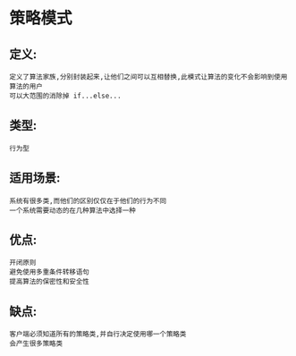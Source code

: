 # 策略模式

## 定义:

    定义了算法家族,分别封装起来,让他们之间可以互相替换,此模式让算法的变化不会影响到使用算法的用户
    可以大范围的消除掉 if...else...
    
## 类型:

    行为型
    

## 适用场景:
    
    系统有很多类,而他们的区别仅仅在于他们的行为不同
    一个系统需要动态的在几种算法中选择一种
    
## 优点:

    开闭原则
    避免使用多重条件转移语句
    提高算法的保密性和安全性
    
## 缺点:

    客户端必须知道所有的策略类,并自行决定使用哪一个策略类
    会产生很多策略类
    



